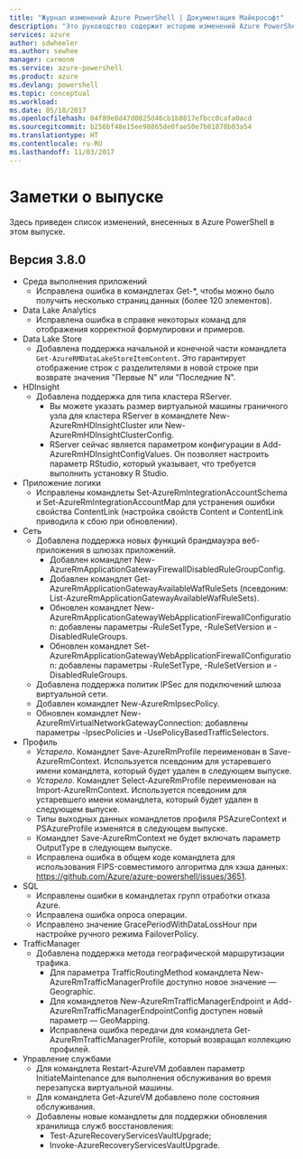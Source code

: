 ```yaml
---
title: "Журнал изменений Azure PowerShell | Документация Майкрософт"
description: "Это руководство содержит историю изменений Azure PowerShell, внесенных в новом выпуске."
services: azure
author: sdwheeler
ms.author: sewhee
manager: carmonm
ms.service: azure-powershell
ms.product: azure
ms.devlang: powershell
ms.topic: conceptual
ms.workload: 
ms.date: 05/18/2017
ms.openlocfilehash: 04f89e8d47d0825d46cb1b8817efbcc0cafa0acd
ms.sourcegitcommit: b256bf48e15ee98865de0fae50e7b81878b03a54
ms.translationtype: HT
ms.contentlocale: ru-RU
ms.lasthandoff: 11/03/2017
---
```

# <a name="release-notes"></a>Заметки о выпуске

Здесь приведен список изменений, внесенных в Azure PowerShell в этом выпуске.

## <a name="version-380"></a>Версия 3.8.0
* Среда выполнения приложений
  - Исправлена ошибка в командлетах Get-*, чтобы можно было получить несколько страниц данных (более 120 элементов).
* Data Lake Analytics
  - Исправлена ошибка в справке некоторых команд для отображения корректной формулировки и примеров.
* Data Lake Store
  - Добавлена поддержка начальной и конечной части командлета `Get-AzureRMDataLakeStoreItemContent`. Это гарантирует отображение строк с разделителями в новой строке при возврате значения "Первые N" или "Последние N".
* HDInsight
  - Добавлена поддержка для типа кластера RServer.
    + Вы можете указать размер виртуальной машины граничного узла для кластера RServer в командлете New-AzureRmHDInsightCluster или New-AzureRmHDInsightClusterConfig.
    + RServer сейчас является параметром конфигурации в Add-AzureRmHDInsightConfigValues. Он позволяет настроить параметр RStudio, который указывает, что требуется выполнить установку R Studio.
* Приложение логики
  - Исправлены командлеты Set-AzureRmIntegrationAccountSchema и Set-AzureRmIntegrationAccountMap для устранения ошибки свойства ContentLink (настройка свойств Content и ContentLink приводила к сбою при обновлении).
* Сеть
  - Добавлена поддержка новых функций брандмауэра веб-приложения в шлюзах приложений.
    + Добавлен командлет New-AzureRmApplicationGatewayFirewallDisabledRuleGroupConfig.
    + Добавлен командлет Get-AzureRmApplicationGatewayAvailableWafRuleSets (псевдоним: List-AzureRmApplicationGatewayAvailableWafRuleSets).
    + Обновлен командлет New-AzureRmApplicationGatewayWebApplicationFirewallConfiguration: добавлены параметры -RuleSetType, -RuleSetVersion и -DisabledRuleGroups.
    + Обновлен командлет Set-AzureRmApplicationGatewayWebApplicationFirewallConfiguration: добавлены параметры -RuleSetType, -RuleSetVersion и -DisabledRuleGroups.
  - Добавлена поддержка политик IPSec для подключений шлюза виртуальной сети.
  - Добавлен командлет New-AzureRmIpsecPolicy.
  - Обновлен командлет New-AzureRmVirtualNetworkGatewayConnection: добавлены параметры -IpsecPolicies и -UsePolicyBasedTrafficSelectors.
* Профиль
  - *Устарело*. Командлет Save-AzureRmProfile переименован в Save-AzureRmContext. Используется псевдоним для устаревшего имени командлета, который будет удален в следующем выпуске.
  - *Устарело*. Командлет Select-AzureRmProfile переименован на Import-AzureRmContext. Используется псевдоним для устаревшего имени командлета, который будет удален в следующем выпуске.
  - Типы выходных данных командлетов профиля PSAzureContext и PSAzureProfile изменятся в следующем выпуске.
  - Командлет Save-AzureRmContext не будет включать параметр OutputType в следующем выпуске.
  - Исправлена ошибка в общем коде командлета для использования FIPS-совместимого алгоритма для хэша данных: https://github.com/Azure/azure-powershell/issues/3651.
* SQL
  - Исправлены ошибки в командлетах групп отработки отказа Azure.
  - Исправлена ошибка опроса операции.
  - Исправлено значение GracePeriodWithDataLossHour при настройке ручного режима FailoverPolicy.
* TrafficManager
  - Добавлена поддержка метода географической маршрутизации трафика.
    + Для параметра TrafficRoutingMethod командлета New-AzureRmTrafficManagerProfile доступно новое значение — Geographic.
    + Для командлетов New-AzureRmTrafficManagerEndpoint и Add-AzureRmTrafficManagerEndpointConfig доступен новый параметр — GeoMapping.
    + Исправлена ошибка передачи для командлета Get-AzureRmTrafficManagerProfile, который возвращал коллекцию профилей.
* Управление службами
  - Для командлета Restart-AzureVM добавлен параметр InitiateMaintenance для выполнения обслуживания во время перезапуска виртуальной машины.
  - Для командлета Get-AzureVM добавлено поле состояния обслуживания.
  - Добавлены новые командлеты для поддержки обновления хранилища служб восстановления:
    + Test-AzureRecoveryServicesVaultUpgrade;
    + Invoke-AzureRecoveryServicesVaultUpgrade.
